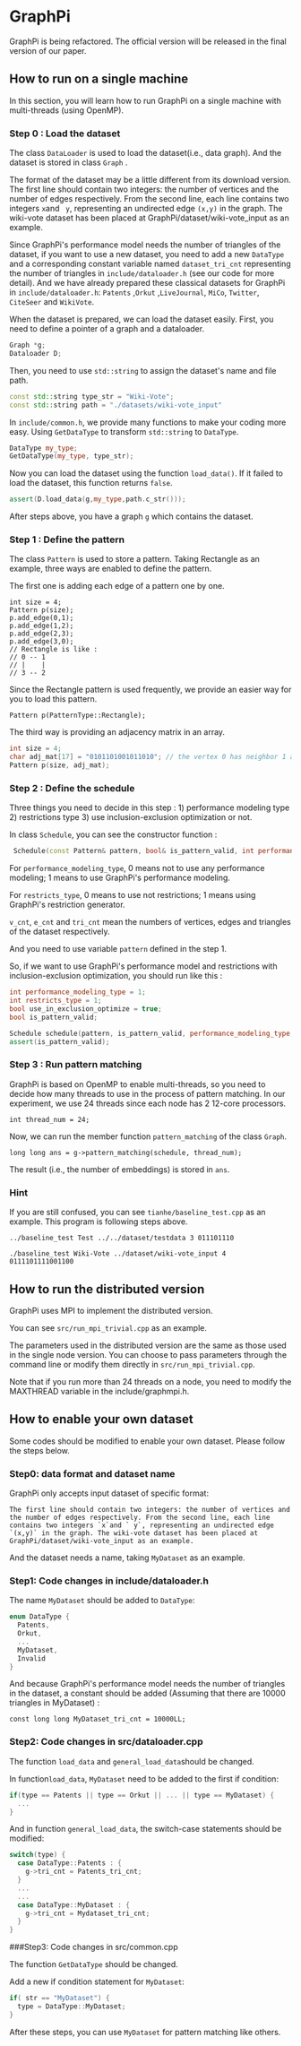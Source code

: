 # GraphPi

GraphPi is being refactored. The official version will be released in the final version of our paper.



## How to run on a single machine

In this section, you will learn how to run GraphPi on a single machine with multi-threads (using OpenMP).



### Step 0 : Load the dataset

The class `DataLoader` is used to load the dataset(i.e., data graph).  And the dataset is stored in class `Graph` .

The format of the dataset may be a little different from its download version. The first line should contain two integers: the number of vertices and the number of edges respectively. From the second line, each line contains two integers `x`and ` y`, representing an undirected edge `(x,y)` in the graph. The wiki-vote dataset has been placed at GraphPi/dataset/wiki-vote_input as an example.

Since GraphPi's performance model needs the number of triangles of the dataset, if you want to use a new dataset, you need to add a new `DataType` and a corresponding constant variable named `dataset_tri_cnt` representing the number of triangles in `include/dataloader.h` (see our code for more detail). And we have already prepared these classical datasets for GraphPi in `include/dataloader.h`: `Patents` ,`Orkut` ,`LiveJournal`, `MiCo`, `Twitter`, `CiteSeer` and `WikiVote`.

When the dataset is prepared, we can load the dataset easily. First,  you need to define a pointer of a graph and a dataloader.

```cpp
Graph *g;
Dataloader D;
```

Then, you need to use `std::string` to assign the dataset's name and file path.

```cpp
const std::string type_str = "Wiki-Vote";
const std::string path = "./datasets/wiki-vote_input"
```

In `include/common.h`, we provide many functions to make your coding more easy. Using `GetDataType` to transform `std::string` to `DataType`.

```cpp
DataType my_type;
GetDataType(my_type, type_str);
```

Now you can load the dataset using the function `load_data()`. If it failed to load the dataset, this function returns `false`.

```cpp
assert(D.load_data(g,my_type,path.c_str()));
```

After steps above, you have a graph `g` which contains the dataset.

### Step 1 : Define the pattern

The class `Pattern` is used to store a pattern. Taking Rectangle as an example, three ways are enabled to define the pattern.

The first one is adding each edge of a pattern one by one.

```
int size = 4;
Pattern p(size);
p.add_edge(0,1);
p.add_edge(1,2);
p.add_edge(2,3);
p.add_edge(3,0);
// Rectangle is like :
// 0 -- 1
// |    |
// 3 -- 2
```

Since the Rectangle pattern is used frequently, we provide an easier way for you to load this pattern. 

```
Pattern p(PatternType::Rectangle);
```

The third way is providing an adjacency matrix in an array.

```cpp
int size = 4;
char adj_mat[17] = "0101101001011010"; // the vertex 0 has neighbor 1 and 3, so the first four character "0101" means 0 have edges to 1 and 3 but not have an edge to 0 or 2.
Pattern p(size, adj_mat);
```

### Step 2 : Define the schedule

Three things you need to decide in this step : 1) performance modeling type 2) restrictions type 3) use inclusion-exclusion optimization or not.

In class `Schedule`, you can see the constructor function :

```cpp
 Schedule(const Pattern& pattern, bool& is_pattern_valid, int performance_modeling_type, int restricts_type, bool use_in_exclusion_optimize, int v_cnt, unsigned int e_cnt, long long tri_cnt);
```

For `performance_modeling_type`, 0 means not to use any performance modeling; 1 means to use GraphPi's performance modeling.

For `restricts_type`, 0 means to use not restrictions; 1 means using GraphPi's restriction generator.

`v_cnt`, `e_cnt` and `tri_cnt`  mean the numbers of vertices, edges and triangles of the dataset respectively.

And you need to use variable `pattern` defined in the step 1.



So, if we want to use GraphPi's performance model and restrictions with inclusion-exclusion optimization, you should run like this :

```cpp
int performance_modeling_type = 1;
int restricts_type = 1;
bool use_in_exclusion_optimize = true;
bool is_pattern_valid;

Schedule schedule(pattern, is_pattern_valid, performance_modeling_type, restricts_type, use_in_exclusion_optimize, g->v_cnt, g->e_cnt, g->tri_cnt);
assert(is_pattern_valid);
```



### Step 3 : Run pattern matching

GraphPi is based on OpenMP to enable multi-threads, so you need to decide how many threads to use in the process of pattern matching. In our experiment, we use 24 threads since each node has 2 12-core processors.

```
int thread_num = 24;
```

Now, we can run the member function `pattern_matching` of the class `Graph`.

```
long long ans = g->pattern_matching(schedule, thread_num);
```

The result (i.e., the number of embeddings) is stored in `ans`.



### Hint

If you are still confused, you can see `tianhe/baseline_test.cpp` as an example. This program is following steps above.

```
../baseline_test Test ../../dataset/testdata 3 011101110
```
```
./baseline_test Wiki-Vote ../dataset/wiki-vote_input 4 0111101111001100
```

## How to run the distributed version

GraphPi uses MPI to implement the distributed version.

You can see `src/run_mpi_trivial.cpp` as an example.

The parameters used in the distributed version are the same as those used in the single node version. You can choose to pass parameters through the command line or modify them directly in `src/run_mpi_trivial.cpp`.

Note that if you run more than 24 threads on a node, you need to modify the MAXTHREAD variable in the include/graphmpi.h.

## How to enable your own dataset

Some codes should be modified to enable your own dataset. Please follow the steps below.

### Step0: data format and dataset name

GraphPi only accepts input dataset of specific format: 

```
The first line should contain two integers: the number of vertices and the number of edges respectively. From the second line, each line contains two integers `x`and ` y`, representing an undirected edge `(x,y)` in the graph. The wiki-vote dataset has been placed at GraphPi/dataset/wiki-vote_input as an example.
```

And the dataset needs a name, taking `MyDataset` as an example.

### Step1: Code changes in include/dataloader.h

The name `MyDataset` should be added to `DataType`:

```c++
enum DataType {
  Patents,
  Orkut,
  ...
  MyDataset,
  Invalid
}
```

And because GraphPi's performance model needs the number of triangles in the dataset, a constant should be added (Assuming that there are 10000 triangles in MyDataset) :

```
const long long MyDataset_tri_cnt = 10000LL;
```

### Step2: Code changes in src/dataloader.cpp

The function `load_data` and `general_load_data`should be changed.

In function`load_data`, `MyDataset` need to be added to the first if condition:

```c++
if(type == Patents || type == Orkut || ... || type == MyDataset) {
  ...
}
```

And in function `general_load_data`, the switch-case statements should be modified:

```c++
switch(type) {
  case DataType::Patents : {
    g->tri_cnt = Patents_tri_cnt;
  }
  ...
  ...  
  case DataType::MyDataset : {
  	g->tri_cnt = Mydataset_tri_cnt;    
  }    
}
```

###Step3: Code changes in src/common.cpp

The function `GetDataType` should be changed.

Add a new if condition statement for `MyDataset`:

```c++
if( str == "MyDataset") {
  type = DataType::MyDataset;
}
```

After these steps, you can use `MyDataset` for pattern matching like others.



